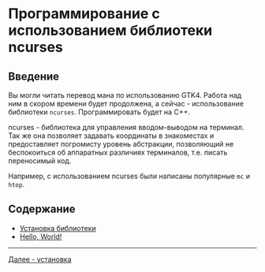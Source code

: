 # Программирование с использованием библиотеки ncurses

## Введение
Вы могли читать перевод мана по использованию GTK4. Работа над ним в скором времени будет продолжена, а сейчас - использование библиотеки `ncurses`. Программировать будет на C++.

ncurses - библиотека для управления вводом-выводом на терминал. Так же она позволяет задавать координаты в знакоместах и предоставляет погромисту уровень абстракции, позволяющий не беспокоиться об аппаратных различиях терминалов, т.е. писать переносимый код.

Например, с использованием ncurses были написаны популярные `mc` и `htop`.

## Содержание
* [Установка библиотеки](installation.md)
* [Hello, World!](program/ncurses1.md)

***

[Далее - установка](installation.md)
